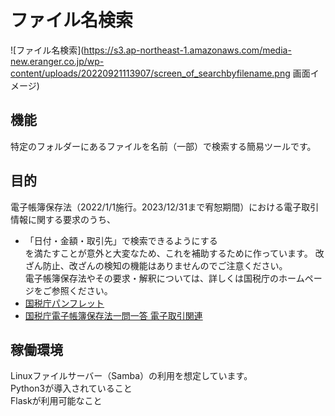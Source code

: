 # ファイル名検索

![ファイル名検索](https://s3.ap-northeast-1.amazonaws.com/media-new.eranger.co.jp/wp-content/uploads/20220921113907/screen_of_searchbyfilename.png 画面イメージ)

## 機能
特定のフォルダーにあるファイルを名前（一部）で検索する簡易ツールです。 

## 目的
電子帳簿保存法（2022/1/1施行。2023/12/31まで宥恕期間）における電子取引情報に関する要求のうち、  
- 「⽇付・⾦額・取引先」で検索できるようにする  
を満たすことが意外と大変なため、これを補助するために作っています。
改ざん防止、改ざんの検知の機能はありませんのでご注意ください。  
電子帳簿保存法やその要求・解釈については、詳しくは国税庁のホームページをご参照ください。   
- [国税庁パンフレット](https://www.nta.go.jp/publication/pamph/sonota/0021011-068.pdf)
- [国税庁電子帳簿保存法一問一答 電子取引関連](https://www.nta.go.jp/law/joho-zeikaishaku/sonota/jirei/pdf/0022006-083_06.pdf)
 
## 稼働環境
Linuxファイルサーバー（Samba）の利用を想定しています。   
Python3が導入されていること   
Flaskが利用可能なこと   

